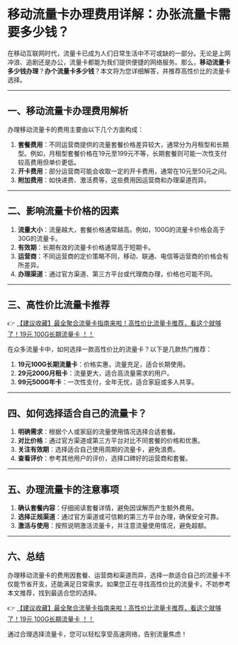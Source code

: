 # 移动流量卡办理费用详解：办张流量卡需要多少钱？

在移动互联网时代，流量卡已成为人们日常生活中不可或缺的一部分。无论是上网冲浪、追剧还是办公，流量卡都能为我们提供便捷的网络服务。那么，**移动流量卡多少钱办理**？**办个流量卡多少钱**？本文将为您详细解答，并推荐高性价比的流量卡选择。

---

## 一、移动流量卡办理费用解析

办理移动流量卡的费用主要由以下几个方面构成：

1. **套餐费用**：不同运营商提供的流量套餐价格差异较大，通常分为月租型和长期型。例如，月租型套餐价格在19元至199元不等，长期套餐则可能一次性支付较高费用但单价更低。
2. **开卡费用**：部分运营商可能会收取一定的开卡费用，通常在10元至50元之间。
3. **附加费用**：如快递费、激活费等，这些费用因运营商和办理渠道而异。

---

## 二、影响流量卡价格的因素

1. **流量大小**：流量越大，套餐价格通常越高。例如，100G的流量卡价格会高于30G的流量卡。
2. **有效期**：长期有效的流量卡价格通常高于短期卡。
3. **运营商**：不同运营商的定价策略不同，移动、联通、电信等运营商的价格会有所差异。
4. **办理渠道**：通过官方渠道、第三方平台或代理商办理，价格也可能不同。

---

## 三、高性价比流量卡推荐

👉 [【建议收藏】最全聚合流量卡指南来啦！高性价比流量卡推荐，看这个就够了！19元 100G长期流量卡 ！！](https://bit.ly/Liuliangka)

在众多流量卡中，如何选择一款高性价比的流量卡？以下是几款热门推荐：

1. **19元100G长期流量卡**：价格实惠，流量充足，适合长期使用。
2. **29元200G月租卡**：流量更大，适合高流量需求的用户。
3. **99元500G年卡**：一次性支付，全年无忧，适合家庭或多人共享。

---

## 四、如何选择适合自己的流量卡？

1. **明确需求**：根据个人或家庭的流量使用情况选择合适套餐。
2. **对比价格**：通过官方渠道或第三方平台对比不同套餐的价格和优惠。
3. **关注有效期**：选择适合自己使用周期的流量卡，避免浪费。
4. **查看评价**：参考其他用户的评价，选择口碑好的运营商和套餐。

---

## 五、办理流量卡的注意事项

1. **确认套餐内容**：仔细阅读套餐详情，避免因误解而产生额外费用。
2. **选择正规渠道**：通过官方渠道或可信赖的第三方平台办理，确保安全可靠。
3. **激活与使用**：按照说明激活流量卡，并注意流量使用情况，避免超额。

---

## 六、总结

办理移动流量卡的费用因套餐、运营商和渠道而异，选择一款适合自己的流量卡不仅能节省开支，还能满足日常需求。如果您正在寻找高性价比的流量卡，不妨参考本文推荐，找到最适合您的选择。

👉 [【建议收藏】最全聚合流量卡指南来啦！高性价比流量卡推荐，看这个就够了！19元 100G长期流量卡 ！！](https://bit.ly/Liuliangka)

通过合理选择流量卡，您可以轻松享受高速网络，告别流量焦虑！